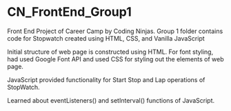 # CN_FrontEnd_Group1
Front End Project of Career Camp by Coding Ninjas. Group 1 folder contains code for Stopwatch created using HTML, CSS, and Vanilla JavaScript

Initial structure of web page is constructed using HTML. For font styling, had used Google Font API and used CSS for styling out the elements of web page.

JavaScript provided functionality for Start Stop and Lap operations of StopWatch.

Learned about eventListeners() and setInterval() functions of JavaScript.
